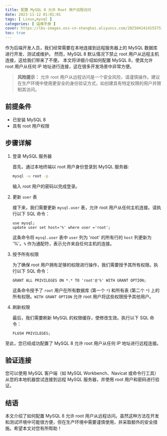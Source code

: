 ```yaml
---
title: 配置 MySQL 8 允许 Root 用户远程访问
date: 2023-11-12 01:01:01
tags: [ Linux,mysql ]
categories: [ 运维手册 ]
cover: https://lbs-images.oss-cn-shanghai.aliyuncs.com/20250414141557514.png
toc: true
---
```


作为后端开发人员，我们经常需要在本地连接到远程服务器上的 MySQL 数据库进行开发、测试或维护。
然而，MySQL 8 默认情况下禁止 root 用户从远程主机连接，这给我们带来了不便。
本文将详细介绍如何配置 MySQL 8，使其允许 root 用户从任何 IP 地址进行连接，这在很多开发场景中非常方便。

<!-- more -->

> **风险提示：** 允许 root 用户从远程访问是一个安全风险，请谨慎操作。建议在生产环境中使用更安全的身份验证方式，如创建具有特定权限的用户并限制其访问。

前提条件
---

*   已安装 MySQL 8
*   具有 root 用户权限

步骤详解
---

1. 登录 MySQL 服务器

   首先，通过本地终端以 root 用户身份登录到 MySQL 服务器:

    ```bash
    mysql -u root -p
    ```

   输入 root 用户的密码以完成登录。

2. 更新 `user` 表

   接下来，我们需要更新 `mysql.user` 表，允许 root 用户从任何主机连接。请执行以下 SQL 命令：

    ```mysql
    use mysql;
    update user set host='%' where user ='root';
    ```

   这条命令将 `mysql.user` 表中 `user` 列为 'root' 的所有行的 `host` 列更新为 '%'。`%` 作为通配符，表示允许来自任何主机的连接。

3. 授予所有权限

   为了确保 root 用户拥有足够的权限进行操作，我们需要授予其所有权限。执行以下 SQL 命令：

    ```mysql
    GRANT ALL PRIVILEGES ON *.* TO 'root'@'%' WITH GRANT OPTION;
    ```

   这条命令授予了 `root` 用户在所有数据库 (第一个 `*`) 和所有表 (第二个 `*`) 上的所有权限。`WITH GRANT OPTION` 允许 root 用户将这些权限授予其他用户。

4. 刷新权限

   最后，我们需要刷新 MySQL 的权限缓存，使修改生效。执行以下 SQL 命令：

    ```mysql
    FLUSH PRIVILEGES;
    ```

至此，您已经成功配置了 MySQL 8 允许 root 用户从任何 IP 地址进行远程连接。

验证连接
---

您可以使用 MySQL 客户端（如 MySQL Workbench、Navicat 或命令行工具）从您的本地机器尝试连接到远程 MySQL 服务器，并使用 root 用户和密码进行验证。

结语
---

本文介绍了如何配置 MySQL 8 允许 root 用户从远程访问。虽然这种方法在开发和测试环境中可能很方便，但在生产环境中需要谨慎使用，并采取额外的安全措施。希望本文对您有所帮助！